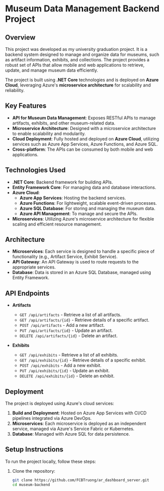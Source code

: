 # Museum Data Management Backend Project

## Overview
This project was developed as my university graduation project. It is a backend system designed to manage and organize data for museums, such as artifact information, exhibits, and collections. The project provides a robust set of APIs that allow mobile and web applications to retrieve, update, and manage museum data efficiently. 

The project is built using **.NET Core** technologies and is deployed on **Azure Cloud**, leveraging Azure's **microservice architecture** for scalability and reliability.

## Key Features
- **API for Museum Data Management**: Exposes RESTful APIs to manage artifacts, exhibits, and other museum-related data.
- **Microservice Architecture**: Designed with a microservice architecture to enable scalability and modularity.
- **Cloud Deployment**: Fully hosted and deployed on **Azure Cloud**, utilizing services such as Azure App Services, Azure Functions, and Azure SQL.
- **Cross-platform**: The APIs can be consumed by both mobile and web applications.
  
## Technologies Used
- **.NET Core**: Backend framework for building APIs.
- **Entity Framework Core**: For managing data and database interactions.
- **Azure Cloud**: 
  - **Azure App Services**: Hosting the backend services.
  - **Azure Functions**: For lightweight, scalable event-driven processes.
  - **Azure SQL Database**: For storing and managing the museum data.
  - **Azure API Management**: To manage and secure the APIs.
- **Microservices**: Utilizing Azure's microservice architecture for flexible scaling and efficient resource management.

## Architecture
- **Microservices**: Each service is designed to handle a specific piece of functionality (e.g., Artifact Service, Exhibit Service).
- **API Gateway**: An API Gateway is used to route requests to the appropriate services.
- **Database**: Data is stored in an Azure SQL Database, managed using Entity Framework.

## API Endpoints
- **Artifacts**
  - `GET /api/artifacts` - Retrieve a list of all artifacts.
  - `GET /api/artifacts/{id}` - Retrieve details of a specific artifact.
  - `POST /api/artifacts` - Add a new artifact.
  - `PUT /api/artifacts/{id}` - Update an artifact.
  - `DELETE /api/artifacts/{id}` - Delete an artifact.
  
- **Exhibits**
  - `GET /api/exhibits` - Retrieve a list of all exhibits.
  - `GET /api/exhibits/{id}` - Retrieve details of a specific exhibit.
  - `POST /api/exhibits` - Add a new exhibit.
  - `PUT /api/exhibits/{id}` - Update an exhibit.
  - `DELETE /api/exhibits/{id}` - Delete an exhibit.

## Deployment
The project is deployed using Azure's cloud services:
1. **Build and Deployment**: Hosted on Azure App Services with CI/CD pipelines integrated via Azure DevOps.
2. **Microservices**: Each microservice is deployed as an independent service, managed via Azure's Service Fabric or Kubernetes.
3. **Database**: Managed with Azure SQL for data persistence.

## Setup Instructions
To run the project locally, follow these steps:
1. Clone the repository:
   ```bash
   git clone https://github.com/FCBTruong/ar_dashboard_server.git
   cd museum-backend

